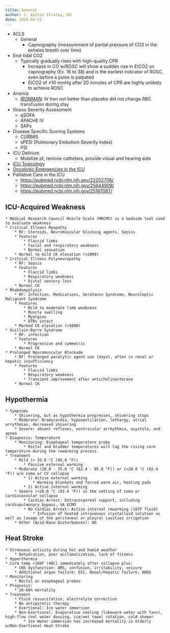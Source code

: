 ```yaml
---
title: General
author: J. Austin Straley, DO
date: 2024-04-21
---
```


* ACLS
    * General
        * Capnography (measurement of partial pressure of CO2 in the exhales breath over time)
* End-tidal CO2
    * Typically gradually rises with high-quality CPR
        * Increase in CO w/ROSC will show a sudden rise in EtCO2 on capnography (Ex. 16 to 38) and is the earliest indicator of ROSC, even before a pulse is palpated
        * EtCO2 of ≤10 mmHg after 20 minutes of CPR are highly unlikely to achieve ROSC
* Anemia
    * [IRONMAN][1]: IV Iron not better than placebo did not change RBC transfusion during stay
* Illness Severity Assessment
    * qSOFA
    * APACHE IV
    * SAPs
* Disease Specific Scoring Systems
    * CURB65
    * sPESI (Pulmonary Embolism Severity Index)
    * PSI
* ICU Delirium
    * Mobilize pt, remove catheters, provide visual and hearing aids
* [ICU Toxicology][2]
* [Oncologic Emergencies in the ICU][3]
* Palliative Care in the ICU
    * https://pubmed.ncbi.nlm.nih.gov/22202706/
    * https://pubmed.ncbi.nlm.nih.gov/25644909/
    * https://pubmed.ncbi.nlm.nih.gov/25167087/

## ICU-Acquired Weakness

    * Medical Research Council Muscle Scale (MRCMS) is a bedside tool used to evaluate weakness 
    * Critical Illness Myopathy
        * RF: Steroids, Neuromuscular blocking agents, Sepsis
        * Features
            * Flaccid limbs
            * Facial and respiratory weakness
            * Normal sensation
        * Normal to mild CK elevation (<2000)
    * Critical Illness Polyneuropathy
        * RF: Sepsis
        * Features
            * Flaccid limbs
            * Respiratory weakness
            * Distal sensory loss
        * Normal CK
    * Rhabdomyolysis
        * RF: Infection, Medications, Serotonin Syndrome, Neuroleptic Malignant Syndrome
        * Features
            * Mild to moderate limb weakness
            * Muscle swelling
            * Myalgias
            * DTRs intact
        * Marked CK elevation (>5000)
    * Guillain-Barre Syndrome
        * RF: infection
        * Features
            * Progressive and symmetric
        * Normal CK
    * Prolonged Neuromuscular Blockade
        * RF: Prolonged paralytic agent use (days), often in renal or hepatic insufficiency
        * Features
            * Flaccid limbs
            * Respiratory weakness
            * Transient improvement after anticholinesterase
        * Normal CK

## Hypothermia

    * Symptoms
        * Shivering, but as hypothermia progresses, shivering stops
        * Moderate: Bradycardia, hypoventilation, lethargy, atrial arrythmias, decreased shivering
        * Severe: absent reflexes, ventricular arrhythmia, asystole, and apnea
    * Diagnosis: Temperature
        * Monitoring: Esophageal temperature probe
            * Rectal and bladder temperatures will lag the rising core temperature during the rewarming process.
    * Treatment
        * Mild (> 35.0 °C (95.0 °F))
            * Passive external warming
        * Moderate (28.0 - 35.0 °C (82.4 - 95.0 °F)) or (<28.0 °C (82.4 °F)) w/o coma or CV collapse
            * 1) Active external warming
                * Warming blankets and forced warm air, heating pads
            * 2) Active internal warming
        * Severe (<28.0 °C (82.4 °F)) in the setting of coma or cardiovascular collapse
            * Cardiac Arrest: Extracorporeal support, including cardiopulmonary bypass, VA ECMO
            * No Cardiac Arrest: Active internal rewarming (107F fluid)
                * Infusion of heated intravenous crystalloid solution as well as lavage of the peritoneal or pleural cavities irrigation
        * Other (Acid-Base Disturbances): HD

## Heat Stroke

    * Strenuous activity during hot and humid weather
        * Dehydration, poor acclimatization, lack of fitness
    * Hyperthermia
    * Core temp >104F (40C) immediately after collapse plus:
        * CNS dysfunction: AMS, confusion, irritability, seizure
        * Additional organ failure: DIC, Renal/Hepatic failure, ARDS
    * Monitoring
        * Rectal or esophageal probes
    * Prognosis:
        * 20-60% mortality
    * Treatment
        * Fluid resuscitation, electrolyte correction
        * No antipyretic therapy
        * Exertional: Ice water immersion
        * Non-Exertional: Evaporative cooling (lukewarm water with fans), high-flow cool water dousing, ice/wet towel rotation, cold shower
            * Ice Water immersion has increased mortality in elderly w/Non-Exertional Heat Stroke

[1]: https://pubmed.ncbi.nlm.nih.gov/27686346/{:target:"_blank"}
[2]: https://pubmed.ncbi.nlm.nih.gov/21896525/
[3]: https://journals.lww.com/ccmjournal/abstract/2012/07000/oncologic_emergencies.27.aspx
